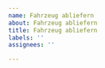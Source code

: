 ```yaml
---
name: Fahrzeug abliefern
about: Fahrzeug abliefern
title: Fahrzeug abliefern
labels: ''
assignees: ''

---
```



